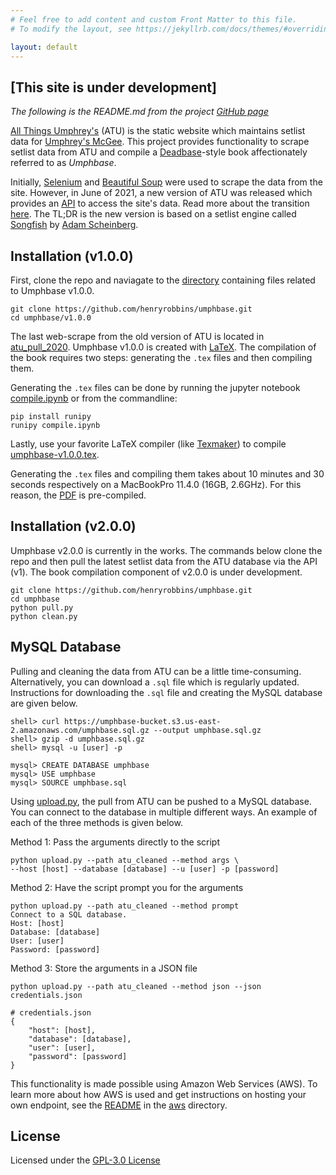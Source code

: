 ```yaml
---
# Feel free to add content and custom Front Matter to this file.
# To modify the layout, see https://jekyllrb.com/docs/themes/#overriding-theme-defaults

layout: default
---
```


## **[This site is under development]**

*The following is the README.md from the project
[GitHub page](https://github.com/henryrobbins/umphbase)*

[All Things Umphrey's](https://allthings.umphreys.com/) (ATU) is the static
website which maintains setlist data for [Umphrey's McGee](https://www.umphreys.com/).
This project provides functionality to scrape setlist data from ATU and
compile a [Deadbase](https://www.gdao.org/items/show/100802)-style book
affectionately referred to as *Umphbase*.

Initially, [Selenium](https://selenium-python.readthedocs.io/) and
[Beautiful Soup](https://www.crummy.com/software/BeautifulSoup/) were used to
scrape the data from the site. However, in June of 2021, a new version of ATU
was released which provides an [API](https://allthings.umphreys.com/api/docs)
to access the site's data. Read more about the transition
[here](https://allthings.umphreys.com/faq/). The TL;DR is the new version is
based on a setlist engine called [Songfish](https://songfish.xyz/) by
[Adam Scheinberg](https://adamscheinberg.com/).

## Installation (v1.0.0)

First, clone the repo and naviagate to the [directory](v1.0.0) containing files
related to Umphbase v1.0.0.

```
git clone https://github.com/henryrobbins/umphbase.git
cd umphbase/v1.0.0
```

The last web-scrape from the old version of ATU is located in
[atu_pull_2020](v1.0.0/atu_pull_2020-12-21). Umphbase v1.0.0 is created with
[LaTeX](https://www.latex-project.org/). The compilation of the book
requires two steps: generating the `.tex` files and then compiling them.

Generating the `.tex` files can be done by running the jupyter notebook
[compile.ipynb](v1.0.0/compile.ipynb) or from the commandline:

```
pip install runipy
runipy compile.ipynb
```

Lastly, use your favorite LaTeX compiler (like
[Texmaker](https://www.xm1math.net/texmaker/)) to compile
[umphbase-v1.0.0.tex](v1.0.0/umphbase-v1.0.0/umphbase-v1.0.0.tex).

Generating the `.tex` files and compiling them takes about 10 minutes and
30 seconds respectively on a MacBookPro 11.4.0 (16GB, 2.6GHz). For this reason,
the [PDF](v1.0.0/umphbase-v1.0.0/umphbase-v1.0.0.pdf) is pre-compiled.

## Installation (v2.0.0)

Umphbase v2.0.0 is currently in the works. The commands below clone the repo
and then pull the latest setlist data from the ATU database via the API (v1).
The book compilation component of v2.0.0 is under development.

```
git clone https://github.com/henryrobbins/umphbase.git
cd umphbase
python pull.py
python clean.py
```

## MySQL Database

Pulling and cleaning the data from ATU can be a little time-consuming.
Alternatively, you can download a `.sql` file which is regularly updated.
Instructions for downloading the `.sql` file and creating the MySQL database
are given below.

```
shell> curl https://umphbase-bucket.s3.us-east-2.amazonaws.com/umphbase.sql.gz --output umphbase.sql.gz
shell> gzip -d umphbase.sql.gz
shell> mysql -u [user] -p

mysql> CREATE DATABASE umphbase
mysql> USE umphbase
mysql> SOURCE umphbase.sql
```

Using [upload.py](aws/update/upload.py), the pull from ATU can be pushed to
a MySQL database. You can connect to the database in multiple different ways.
An example of each of the three methods is given below.

Method 1: Pass the arguments directly to the script

```
python upload.py --path atu_cleaned --method args \
--host [host] --database [database] --u [user] -p [password]
```

Method 2: Have the script prompt you for the arguments

```
python upload.py --path atu_cleaned --method prompt
Connect to a SQL database.
Host: [host]
Database: [database]
User: [user]
Password: [password]
```

Method 3: Store the arguments in a JSON file

```
python upload.py --path atu_cleaned --method json --json credentials.json

# credentials.json
{
    "host": [host],
    "database": [database],
    "user": [user],
    "password": [password]
}
```

This functionality is made possible using Amazon Web Services (AWS). To learn
more about how AWS is used and get instructions on hosting your own endpoint,
see the [README](aws/README.md) in the [aws](aws) directory.

## License

Licensed under the [GPL-3.0 License](https://choosealicense.com/licenses/gpl-3.0/)

